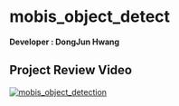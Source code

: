 # mobis_object_detect
**Developer : DongJun Hwang**
## Project Review Video
[![mobis_object_detection](https://img.youtube.com/vi/Ewi4UroCCys/0.jpg)](https://www.youtube.com/watch?v=Ewi4UroCCys)
